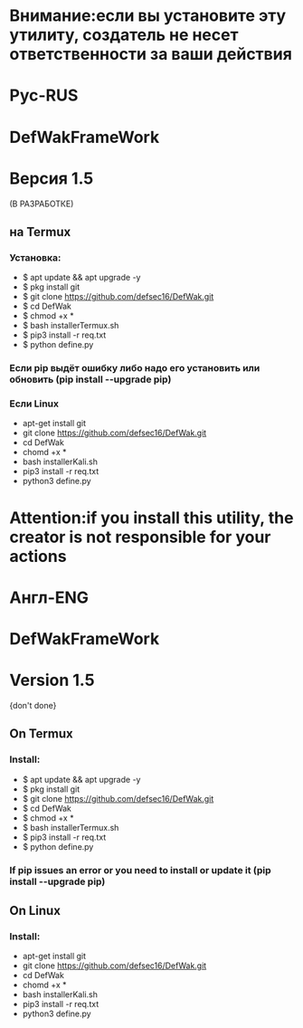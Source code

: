 # Внимание:если вы установите эту утилиту, создатель не несет ответственности за ваши действия
# Рус-RUS
# DefWakFrameWork
# Версия 1.5
 (В РАЗРАБОТКЕ)
## на Termux 
### Установка:
+ $ apt update && apt upgrade -y
+ $ pkg install git
+ $ git clone https://github.com/defsec16/DefWak.git
+ $ cd DefWak 
+ $ chmod +x *
+ $ bash installerTermux.sh
+ $ pip3 install -r req.txt
+ $ python define.py

### Если pip выдёт ошибку либо надо его установить или обновить (pip install --upgrade pip)

### Если Linux 
* apt-get install git
* git clone https://github.com/defsec16/DefWak.git
* cd DefWak
* chomd +x *
* bash installerKali.sh
* pip3 install -r req.txt
* python3 define.py

# Attention:if you install this utility, the creator is not responsible for your actions
# Англ-ENG
# DefWakFrameWork
# Version 1.5
{don't done}

## On Termux
### Install:
+ $ apt update && apt upgrade -y
+ $ pkg install git
+ $ git clone https://github.com/defsec16/DefWak.git
+ $ cd DefWak 
+ $ chmod +x *
+ $ bash installerTermux.sh
+ $ pip3 install -r req.txt
+ $ python define.py
### If pip issues an error or you need to install or update it (pip install --upgrade pip)

## On Linux
### Install:
* apt-get install git
* git clone https://github.com/defsec16/DefWak.git
* cd DefWak
* chomd +x *
* bash installerKali.sh
* pip3 install -r req.txt
* python3 define.py
